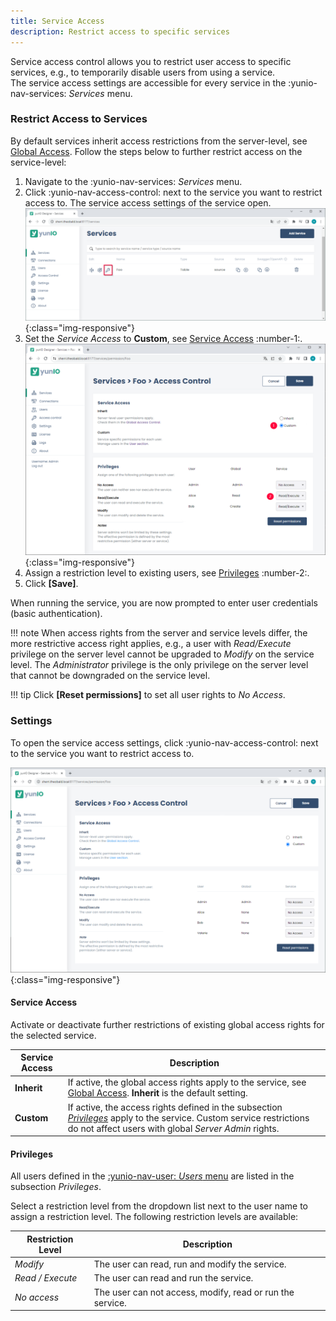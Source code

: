 ```yaml
---
title: Service Access
description: Restrict access to specific services
---
```


Service access control allows you to restrict user access to specific services, e.g., to temporarily disable users from using a service.<br>
The service access settings are accessible for every service in the :yunio-nav-services: *Services* menu.

### Restrict Access to Services

By default services inherit access restrictions from the server-level, see [Global Access](global-access.md).
Follow the steps below to further restrict access on the service-level:

1. Navigate to the  :yunio-nav-services:  *Services* menu.
2. Click :yunio-nav-access-control: next to the service you want to restrict access to. 
The service access settings of the service open.<br>
![service-access-control](../../assets/images/yunio/documentation/service-access-control.png){:class="img-responsive"}
3. Set the *Service Access* to **Custom**, see [Service Access](#service-access) :number-1:.<br>
![service-access-control-settings](../../assets/images/yunio/documentation/service-access-control-settings.png){:class="img-responsive"}
4. Assign a restriction level to existing users, see [Privileges](#privileges) :number-2:.
5. Click **[Save]**.

When running the service, you are now prompted to enter user credentials (basic authentication).

!!! note
    When access rights from the server and service levels differ, the more restrictive access right applies, e.g., a user with *Read/Execute* privilege on the server level cannot be upgraded to *Modify* on the service level.
    The *Administrator* privilege is the only privilege on the server level that cannot be downgraded on the service level.

!!! tip
    Click **[Reset permissions]** to set all user rights to *No Access*.


### Settings 

To open the service access settings, click :yunio-nav-access-control: next to the service you want to restrict access to.

![service-access-control](../../assets/images/yunio/documentation/service-access-control-settings0.png){:class="img-responsive"}

#### Service Access

Activate or deactivate further restrictions of existing global access rights for the selected service. 

| Service Access  |  Description   |  
|----------|-------------|
| **Inherit** | If active, the global access rights apply to the service, see [Global Access](global-access.md). **Inherit** is the default setting. |
| **Custom** | If active, the access rights defined in the subsection [*Privileges*](#privileges) apply to the service. Custom service restrictions do not affect users with global *Server Admin* rights. |

#### Privileges

All users defined in the [:yunio-nav-user: *Users* menu](user-management.md) are listed in the subsection *Privileges*. 

Select a restriction level from the dropdown list next to the user name to assign a restriction level.
The following restriction levels are available:

| Restriction Level  |  Description   |  
|----------|-------------|
| *Modify*| The user can read, run and modify the service.|
| *Read / Execute* | The user can read and run the service. |
| *No access* | The user can not access, modify, read or run the service.|
